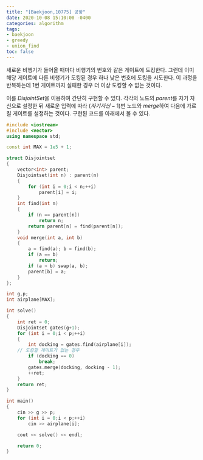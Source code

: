```yaml
---
title: "[Baekjoon,10775] 공항"
date: 2020-10-08 15:10:00 -0400
categories: algorithm 
tags:
- baekjoon 
- greedy 
- union_find
toc: false
---
```


새로운 비행기가 들어올 때마다 비행기의 번호와 같은 게이트에 도킹한다. 
그런데 이미 해당 게이트에 다른 비행기가 도킹된 경우 하나 낮은 번호에 도킹을 시도한다. 
이 과정을 반복하는데 1번 게이트까지 실패한 경우 더 이상 도킹할 수 없는 것이다.  

이를 $DisjointSet$을 이용하여 간단히 구현할 수 있다. 
각각의 노드의 $parent$를 자기 자신으로 설정한 뒤 새로운 입력에 따라 $(자기 자신-1)$번 노드와 $merge$하여 다음에 가르킬 게이트를 설정하는 것이다. 
구현된 코드를 아래에서 볼 수 있다. 
```cpp
#include <iostream>
#include <vector>
using namespace std;

const int MAX = 1e5 + 1;

struct Disjointset
{
	vector<int> parent;
	Disjointset(int n) : parent(n)
	{
		for (int i = 0;i < n;++i)
			parent[i] = i;
	}
	int find(int n)
	{
		if (n == parent[n])
			return n;
		return parent[n] = find(parent[n]);
	} 
	void merge(int a, int b)
	{
		a = find(a); b = find(b);
		if (a == b)
			return;
		if (a > b) swap(a, b);
		parent[b] = a;
	}
};

int g,p;
int airplane[MAX];

int solve()
{
	int ret = 0;
	Disjointset gates(g+1);
	for (int i = 0;i < p;++i)
	{
		int docking = gates.find(airplane[i]);
    // 도킹할 게이트가 없는 경우 
		if (docking == 0)
			break;
		gates.merge(docking, docking - 1);
		++ret;
	}
	return ret;
}

int main()
{
	cin >> g >> p;
	for (int i = 0;i < p;++i)
		cin >> airplane[i];

	cout << solve() << endl;

	return 0;
}
```

